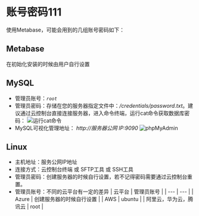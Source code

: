 # 账号密码111

使用Metabase，可能会用到的几组账号密码如下：

## Metabase

在初始化安装的时候由用户自行设置

## MySQL

* 管理员账号：*`root`*
* 管理员密码：存储在您的服务器指定文件中：*/credentials/password.txt*。建议通过云控制台直接连接服务器，进入命令终端，运行cat命令获取数据库密码：
   ![运行cat命令](https://libs.websoft9.com/Websoft9/DocsPicture/zh/common/catdbpassword-websoft9.png)
* MySQL可视化管理地址： *http://服务器公网 IP:9090*
   ![phpMyAdmin](https://libs.websoft9.com/Websoft9/DocsPicture/zh/mysql/phpmyadmin-logincn-websoft9.png)

## Linux

* 主机地址：服务公网IP地址
* 连接方式：云控制台终端 或 SFTP工具 或 SSH工具
* 管理员密码：创建服务器的时候自行设置，若不记得密码需要通过云控制台重置。
* 管理员账号：不同的云平台有一定的差异
   |  云平台   |  管理员账号   |
   | --- | --- |
   |  Azure   |  创建服务器的时候自行设置   |
   |  AWS   |  ubuntu   |
   |  阿里云，华为云，腾讯云   |  root   |